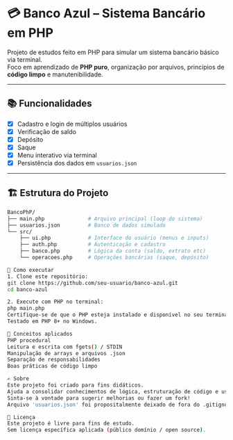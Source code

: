 # 💳 Banco Azul – Sistema Bancário em PHP

Projeto de estudos feito em PHP para simular um sistema bancário básico via terminal.  
Foco em aprendizado de **PHP puro**, organização por arquivos, princípios de **código limpo** e manutenibilidade.

---

## 📚 Funcionalidades

- [x] Cadastro e login de múltiplos usuários
- [x] Verificação de saldo
- [x] Depósito
- [x] Saque
- [x] Menu interativo via terminal
- [x] Persistência dos dados em `usuarios.json`

---

## 🏗 Estrutura do Projeto

```bash
BancoPhP/
├── main.php              # Arquivo principal (loop do sistema)
├── usuarios.json         # Banco de dados simulado
└── src/
    ├── ui.php            # Interface do usuário (menus e inputs)
    ├── auth.php          # Autenticação e cadastro
    ├── banco.php         # Lógica da conta (saldo, extrato etc)
    └── operacoes.php     # Operações bancárias (saque, depósito)

🚀 Como executar
1. Clone este repositório:
git clone https://github.com/seu-usuario/banco-azul.git
cd banco-azul

2. Execute com PHP no terminal:
php main.php
Certifique-se de que o PHP esteja instalado e disponível no seu terminal.
Testado em PHP 8+ no Windows.

🧠 Conceitos aplicados
PHP procedural
Leitura e escrita com fgets() / STDIN
Manipulação de arrays e arquivos .json
Separação de responsabilidades
Boas práticas de código limpo

✍️ Sobre
Este projeto foi criado para fins didáticos.
Ajuda a consolidar conhecimentos de lógica, estruturação de código e uso básico de PHP sem frameworks.
Sinta-se à vontade para sugerir melhorias ou fazer um fork!
Arquivo 'usuarios.json' foi propositalmente deixado de fora do .gitignore para fins didáticos.

🧾 Licença
Este projeto é livre para fins de estudo.
Sem licença específica aplicada (público domínio / open source).
